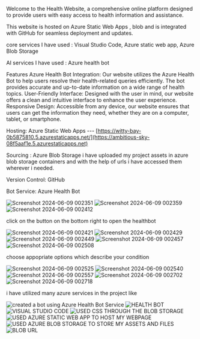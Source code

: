 Welcome to the Health Website, a comprehensive online platform designed to provide users with easy access to health information and assistance.

This website is hosted on Azure Static Web Apps , blob and is integrated with GitHub for seamless deployment and updates.

core services I have used : Visual Studio Code, Azure static web app, Azure Blob Storage

AI services I have used : Azure health bot

Features Azure Health Bot Integration: Our website utilizes the Azure Health Bot to help users resolve their health-related queries efficiently. The bot provides accurate and up-to-date information on a wide range of health topics. User-Friendly Interface: Designed with the user in mind, our website offers a clean and intuitive interface to enhance the user experience. Responsive Design: Accessible from any device, our website ensures that users can get the information they need, whether they are on a computer, tablet, or smartphone.

Hosting: Azure Static Web Apps --- [https://witty-bay-0b5875810.5.azurestaticapps.net/](https://ambitious-sky-08f5aaf1e.5.azurestaticapps.net)

Sourcing : Azure Blob Storage 
i have uploaded my project assets in azure blob storage containers and with the help of urls i have accessed them wherever i needed.

Version Control: GitHub

Bot Service: Azure Health Bot



![Screenshot 2024-06-09 002351](https://github.com/Nithin-2413/frt1/assets/135258263/c87920f7-2f64-4118-a440-6be286e397a4)
![Screenshot 2024-06-09 002359](https://github.com/Nithin-2413/frt1/assets/135258263/2afbbfa9-3526-4e1a-b87a-4126042903b3)
![Screenshot 2024-06-09 002412](https://github.com/Nithin-2413/frt1/assets/135258263/de1b8e59-effe-4a09-ab3d-d16d3c03a38f)


click on the button on the bottom right to open the healthbot


![Screenshot 2024-06-09 002421](https://github.com/Nithin-2413/frt1/assets/135258263/98b6cb22-71a9-41f4-9c27-30efb9bc1f26)
![Screenshot 2024-06-09 002429](https://github.com/Nithin-2413/frt1/assets/135258263/73368c37-193b-4941-ac3b-5c69f3902ba0)
![Screenshot 2024-06-09 002449](https://github.com/Nithin-2413/frt1/assets/135258263/e31173c4-35d1-4bd4-9162-0376bfe9b645)
![Screenshot 2024-06-09 002457](https://github.com/Nithin-2413/frt1/assets/135258263/a0d57c77-1b68-421a-bc6f-debec7b65143)
![Screenshot 2024-06-09 002508](https://github.com/Nithin-2413/frt1/assets/135258263/b579247e-5c98-44a6-bb73-b7f4edc9a0df)



choose appopriate options which describe your condition



![Screenshot 2024-06-09 002525](https://github.com/Nithin-2413/frt1/assets/135258263/17ab5975-db9a-48b7-9e8c-8044b7f4ad95)
![Screenshot 2024-06-09 002540](https://github.com/Nithin-2413/frt1/assets/135258263/c62e385a-88f0-466e-9886-c2126f28b3a1)
![Screenshot 2024-06-09 002557](https://github.com/Nithin-2413/frt1/assets/135258263/12c66470-697b-42e9-bf7e-6cce6abd6ce2)
![Screenshot 2024-06-09 002702](https://github.com/Nithin-2413/frt1/assets/135258263/503e495b-109f-4d19-95f5-b61b42a8830e)
![Screenshot 2024-06-09 002718](https://github.com/Nithin-2413/frt1/assets/135258263/fc9e897b-71de-4708-a6d9-d963a56cfd21)



i have utilized many azure services in the project like



![created a bot using Azure Health Bot Service](https://github.com/Nithin-2413/frt1/assets/135258263/9f084147-3501-4c34-b038-2586af9efae6)
![HEALTH BOT](https://github.com/Nithin-2413/frt1/assets/135258263/4f374a21-3720-4496-902a-37e5b340c679)
![VISUAL STUDIO CODE](https://github.com/Nithin-2413/frt1/assets/135258263/6c48f920-5dec-4fd9-9a80-5e84340ccc2e)
![USED CSS THROUGH THE BLOB STORAGE](https://github.com/Nithin-2413/frt1/assets/135258263/1193fb91-61d3-4be6-9368-1813ee5dd7cf)
![USED AZURE STATIC WEB APP TO HOST MY WEBPAGE](https://github.com/Nithin-2413/frt1/assets/135258263/ace9d5b5-8108-4a66-992c-f60c521155ad)
![USED AZURE BLOB STORAGE TO STORE MY ASSETS AND FILES](https://github.com/Nithin-2413/frt1/assets/135258263/71c9b263-05b1-4c5e-b293-7f282f6381b9)
![BLOB URL](https://github.com/Nithin-2413/frt1/assets/135258263/5b2c97f8-0dfd-4c1d-a633-d7809ad41b34)

